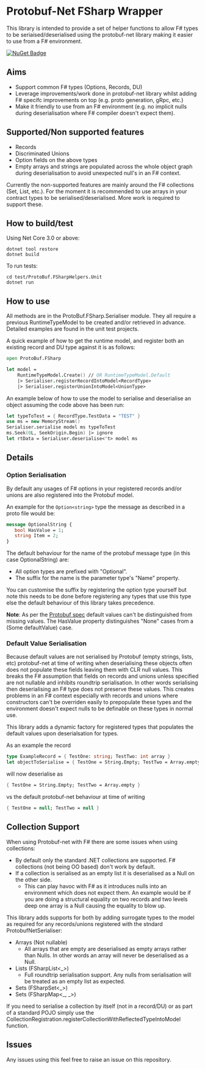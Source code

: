 # Protobuf-Net FSharp Wrapper #

This library is intended to provide a set of helper functions to allow F# types to be seriaised/deserialised using the protobuf-net library making it easier to use from a F# environment.

[![NuGet Badge](http://img.shields.io/nuget/v/protobuf-net-fsharp.svg?style=flat)](https://www.nuget.org/packages/protobuf-net-fsharp)

## Aims ##

- Support common F# types (Options, Records, DU)
- Leverage improvements/work done in protobuf-net library whilst adding F# specifc improvements on top (e.g. proto generation, gRpc, etc.)
- Make it friendly to use from an F# environment (e.g. no implicit nulls during deserialisation where F# compiler doesn't expect them).

## Supported/Non supported features ##

- Records
- Discriminated Unions
- Option fields on the above types
- Empty arrays and strings are populated across the whole object graph during deserialisation to avoid unexpected null's in an F# context.

Currently the non-supported features are mainly around the F# collections (Set, List, etc.). For the moment it is recommended to use arrays in your contract types to be serialised/deserialised. More work is required to support these.

## How to build/test ##

Using Net Core 3.0 or above:

```
dotnet tool restore
dotnet build
```

To run tests:

```
cd test/ProtoBuf.FSharpHelpers.Unit
dotnet run
```

## How to use ##

All methods are in the ProtoBuf.FSharp.Serialiser module. They all require a previous RuntimeTypeModel
to be created and/or retrieved in advance. Detailed examples are found in the unit test projects.

A quick example of how to get the runtime model, and register both an existing record and DU type against it is as follows:

```fsharp
open ProtoBuf.FSharp

let model = 
    RuntimeTypeModel.Create() // OR RuntimeTypeModel.Default
    |> Serialiser.registerRecordIntoModel<RecordType> 
    |> Serialiser.registerUnionIntoModel<UnionType>
```

An example below of how to use the model to serialise and deserialise an object assuming the code above has been run:
    
```fsharp
let typeToTest = { RecordType.TestData = "TEST" }
use ms = new MemoryStream()
Serialiser.serialise model ms typeToTest
ms.Seek(0L, SeekOrigin.Begin) |> ignore
let rtData = Serialiser.deserialise<'t> model ms
```

## Details

### Option Serialisation

By default any usages of F# options in your registered records and/or unions are also registered into the Protobuf model.

An example for the ```Option<string>``` type the message as described in a proto file would be:

```protobuf
message OptionalString {
   bool HasValue = 1;
   string Item = 2;
}
```

The default behaviour for the name of the protobuf message type (in this case OptionalString) are:
  - All option types are prefixed with "Optional".
  - The suffix for the name is the parameter type's "Name" property.

You can customise the suffix by registering the option type yourself but note this needs to be done before registering any types that use this type else the default behaviour of this library takes precedence.

**Note**: As per the [Protobuf spec](https://developers.google.com/protocol-buffers/docs/proto3#default) default values can't be distinguished from missing values. The HasValue property distinguishes "None" cases from a (Some defaultValue) case.

### Default Value Serialisation

Because default values are not serialised by Protobuf (empty strings, lists, etc) protobuf-net at time of writing when deserialising these objects often does not populate these fields leaving them with CLR null values. This breaks the F# assumption that fields on records and unions unless specified are not nullable and inhibits roundtrip serialisation. In other words serialising then deserialising an F# type does not preserve these values. This creates problems in an F# context especially with records and unions where constructors can't be overriden easily to prepopulate these types and the environment doesn't expect nulls to be definable on these types in normal use. 

This library adds a dynamic factory for registered types that populates the default values upon deserialsation for types.

As an example the record
```fsharp
type ExampleRecord = { TestOne: string; TestTwo: int array }
let objectToSerialise = { TestOne = String.Empty; TestTwo = Array.empty }
```
will now deserialise as 

```fsharp
{ TestOne = String.Empty; TestTwo = Array.empty }
```

vs the default protobuf-net behaviour at time of writing

```fsharp
{ TestOne = null; TestTwo = null }
```

## Collection Support ##

When using Protobuf-net with F# there are some issues when using collections:

- By default only the standard .NET collections are supported. F# collections (not being OO based) don't work by default.
- If a collection is serialised as an empty list it is deserialised as a Null on the other side.
  - This can play havoc with F# as it introduces nulls into an environment which does not expect them.
    An example would be if you are doing a structural equality on two records and two levels deep one array is a Null
    causing the equality to blow up.

This library adds supports for both by adding surrogate types to the model as required for any records/unions registered with the stndard ProtobufNetSerialiser:

- Arrays (Not nullable)
  - All arrays that are empty are deserialised as empty arrays rather than Nulls. In other words an array will never be deserialised as a Null.
- Lists (FSharpList<_>)
  - Full roundtrip serialisation support. Any nulls from serialisation will be treated as an empty list as expected.
- Sets (FSharpSet<_>)
- Sets (FSharpMap<_, _>)

If you need to serialise a collection by itself (not in a record/DU) or as part of a standard POJO simply
use the CollectionRegistration.registerCollectionWithReflectedTypeIntoModel function.

## Issues ##

Any issues using this feel free to raise an issue on this repository.

